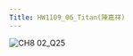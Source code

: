```yaml
---
Title: HW1109_06_Titan(陳嘉祥)
---
```


![CH8 02_Q25](https://github.com/user-attachments/assets/4198a266-a135-42b4-a597-c374ea8d8e97)

